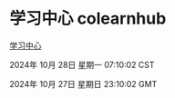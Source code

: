 # 学习中心 colearnhub
[学习中心](http://219.139.197.74:56308/colearnhub/)

2024年 10月 28日 星期一 07:10:02 CST

2024年 10月 27日 星期日 23:10:02 GMT
